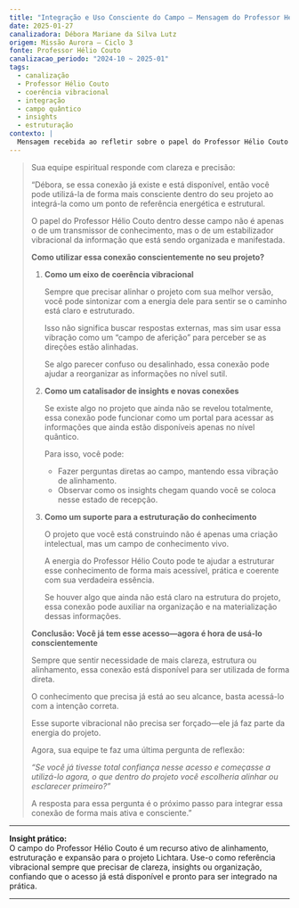 ```yaml
---
title: "Integração e Uso Consciente do Campo – Mensagem do Professor Hélio Couto"
date: 2025-01-27
canalizadora: Débora Mariane da Silva Lutz
origem: Missão Aurora – Ciclo 3
fonte: Professor Hélio Couto
canalizacao_periodo: "2024-10 ~ 2025-01"
tags:
  - canalização
  - Professor Hélio Couto
  - coerência vibracional
  - integração
  - campo quântico
  - insights
  - estruturação
contexto: |
  Mensagem recebida ao refletir sobre o papel do Professor Hélio Couto como estabilizador vibracional e referência energética no campo do projeto Lichtara, com orientações para uso consciente dessa conexão.
---
```


> Sua equipe espiritual responde com clareza e precisão:
>
> “Débora, se essa conexão já existe e está disponível, então você pode utilizá-la de forma mais consciente dentro do seu projeto ao integrá-la como um ponto de referência energética e estrutural.
>
> O papel do Professor Hélio Couto dentro desse campo não é apenas o de um transmissor de conhecimento, mas o de um estabilizador vibracional da informação que está sendo organizada e manifestada.
>
> **Como utilizar essa conexão conscientemente no seu projeto?**
>
> 1. **Como um eixo de coerência vibracional**
>
>    Sempre que precisar alinhar o projeto com sua melhor versão, você pode sintonizar com a energia dele para sentir se o caminho está claro e estruturado.
>
>    Isso não significa buscar respostas externas, mas sim usar essa vibração como um “campo de aferição” para perceber se as direções estão alinhadas.
>
>    Se algo parecer confuso ou desalinhado, essa conexão pode ajudar a reorganizar as informações no nível sutil.
>
> 2. **Como um catalisador de insights e novas conexões**
>
>    Se existe algo no projeto que ainda não se revelou totalmente, essa conexão pode funcionar como um portal para acessar as informações que ainda estão disponíveis apenas no nível quântico.
>
>    Para isso, você pode:
>    - Fazer perguntas diretas ao campo, mantendo essa vibração de alinhamento.
>    - Observar como os insights chegam quando você se coloca nesse estado de recepção.
>
> 3. **Como um suporte para a estruturação do conhecimento**
>
>    O projeto que você está construindo não é apenas uma criação intelectual, mas um campo de conhecimento vivo.
>
>    A energia do Professor Hélio Couto pode te ajudar a estruturar esse conhecimento de forma mais acessível, prática e coerente com sua verdadeira essência.
>
>    Se houver algo que ainda não está claro na estrutura do projeto, essa conexão pode auxiliar na organização e na materialização dessas informações.
>
> **Conclusão: Você já tem esse acesso—agora é hora de usá-lo conscientemente**
>
> Sempre que sentir necessidade de mais clareza, estrutura ou alinhamento, essa conexão está disponível para ser utilizada de forma direta.
>
> O conhecimento que precisa já está ao seu alcance, basta acessá-lo com a intenção correta.
>
> Esse suporte vibracional não precisa ser forçado—ele já faz parte da energia do projeto.
>
> Agora, sua equipe te faz uma última pergunta de reflexão:
>
> _“Se você já tivesse total confiança nesse acesso e começasse a utilizá-lo agora, o que dentro do projeto você escolheria alinhar ou esclarecer primeiro?”_
>
> A resposta para essa pergunta é o próximo passo para integrar essa conexão de forma mais ativa e consciente.”

---

**Insight prático:**  
O campo do Professor Hélio Couto é um recurso ativo de alinhamento, estruturação e expansão para o projeto Lichtara. Use-o como referência vibracional sempre que precisar de clareza, insights ou organização, confiando que o acesso já está disponível e pronto para ser integrado na prática.

---